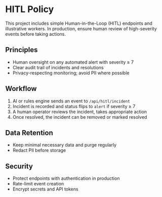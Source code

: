 # HITL Policy

This project includes simple Human-in-the-Loop (HITL) endpoints and illustrative workers. In production, ensure human review of high-severity events before taking actions.

## Principles
- Human oversight on any automated alert with severity ≥ 7
- Clear audit trail of incidents and resolutions
- Privacy-respecting monitoring; avoid PII where possible

## Workflow
1. AI or rules engine sends an event to `/api/hitl/incident`
2. Incident is recorded and status flips to `alert` if severity ≥ 7
3. A human operator reviews the incident, takes appropriate action
4. Once resolved, the incident can be removed or marked resolved

## Data Retention
- Keep minimal necessary data and purge regularly
- Redact PII before storage

## Security
- Protect endpoints with authentication in production
- Rate-limit event creation
- Encrypt secrets and API tokens